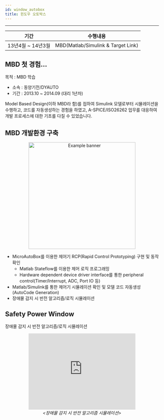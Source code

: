 ```yaml
---
id: window_autobox
title: 윈도우 오토박스
---
```


---

|기간|수행내용|
|---|---|
|13년4월 ~ 14년3월|MBD(Matlab/Simulink & Target Link)|

## MBD 첫 경험...

목적 : MBD 학습

* 소속 : 동양기전/DYAUTO
* 기간 : 2013.10 ~ 2014.09 (대리 1년차)

Model Based Design(이하 MBD라 함)를 접하여 Simulink 모델로부터 시뮬레이션을 수행하고, 코드를 자동생성하는 경험을 하였고, A-SPICE/ISO26262 업무를 대응하여 개발 프로세스에 대한 기초를 다질 수 있었습니다.

## MBD 개발환경 구축

<p align="center">
	<img
		src={require('/img/2_mbd/img2_1_dyauto_mbd.png').default}
		alt="Example banner"
		width="350"
	/>
</p>

* MicroAutoBox를 이용한 제어기 RCP(Rapid Control Prototyping) 구현 및 동작확인
  * Matlab Stateflow를 이용한 제어 로직 프로그래밍
  * Hardware dependent device driver interface를 통한 peripheral control(Timer/Interrupt, ADC, Port IO 등)
* Matlab/Simulink를 통한 제어기 시뮬레이션 확인 및 모델 코드 자동생성(AutoCode Generation)
* 장애물 감지 시 반전 알고리즘/로직 시뮬레이션

## Safety Power Window

장애물 감지 시 반전 알고리즘/로직 시뮬레이션

<p align="center">
	<iframe 
		width="350" height="250"
		src="https://www.youtube.com/embed//JWzVYKv_Eac?rel=0"
		frameborder="0"
		allowfullscreen="true">
		이 브라우저는 iframe을 지원하지 않습니다.
	</iframe><br/><em>&lt;장애물 감지 시 반전 알고리즘 시뮬레이션&gt;</em>
</p>
